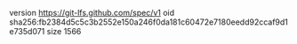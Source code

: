 version https://git-lfs.github.com/spec/v1
oid sha256:fb2384d5c5c3b2552e150a246f0da181c60472e7180eedd92ccaf9d1e735d071
size 1566
